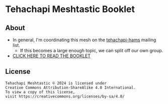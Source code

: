 # Tehachapi Meshtastic Booklet

## About

- In general, I'm coordinating this mesh on the
  [tehachapi-hams](https://groups.io/g/tehachapi-hams) mailing list.
  - If this becomes a large enough topic, we can split off our own group.
- [CLICK HERE TO READ THE BOOKLET](https://tehachapi-hams.github.io/tehachapi-meshtastic/)

## License

```text
Tehachapi Meshtastic © 2024 is licensed under 
Creative Commons Attribution-ShareAlike 4.0 International. 
To view a copy of this license,
visit https://creativecommons.org/licenses/by-sa/4.0/
```
